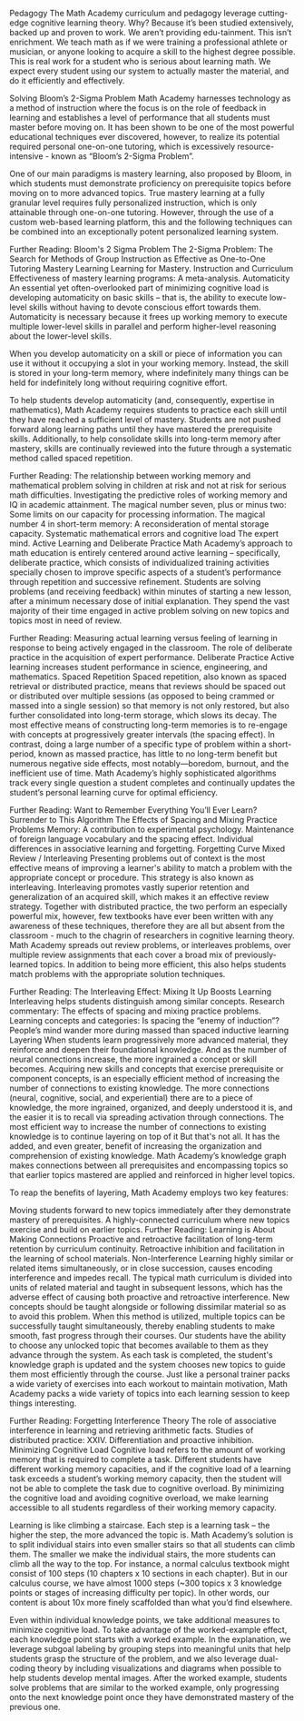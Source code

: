 Pedagogy
The Math Academy curriculum and pedagogy leverage cutting-edge cognitive learning theory. Why? Because it’s been studied extensively, backed up and proven to work. We aren’t providing edu-tainment. This isn’t enrichment. We teach math as if we were training a professional athlete or musician, or anyone looking to acquire a skill to the highest degree possible. This is real work for a student who is serious about learning math. We expect every student using our system to actually master the material, and do it efficiently and effectively.

Solving Bloom’s 2-Sigma Problem
Math Academy harnesses technology as a method of instruction where the focus is on the role of feedback in learning and establishes a level of performance that all students must master before moving on. It has been shown to be one of the most powerful educational techniques ever discovered, however, to realize its potential required personal one-on-one tutoring, which is excessively resource-intensive - known as “Bloom’s 2-Sigma Problem”.

One of our main paradigms is mastery learning, also proposed by Bloom, in which students must demonstrate proficiency on prerequisite topics before moving on to more advanced topics. True mastery learning at a fully granular level requires fully personalized instruction, which is only attainable through one-on-one tutoring. However, through the use of a custom web-based learning platform, this and the following techniques can be combined into an exceptionally potent personalized learning system.

Further Reading:
Bloom's 2 Sigma Problem
The 2-Sigma Problem: The Search for Methods of Group Instruction as Effective as One-to-One Tutoring
Mastery Learning
Learning for Mastery. Instruction and Curriculum
Effectiveness of mastery learning programs: A meta-analysis.
Automaticity
An essential yet often-overlooked part of minimizing cognitive load is developing automaticity on basic skills – that is, the ability to execute low-level skills without having to devote conscious effort towards them. Automaticity is necessary because it frees up working memory to execute multiple lower-level skills in parallel and perform higher-level reasoning about the lower-level skills.

When you develop automaticity on a skill or piece of information you can use it without it occupying a slot in your working memory. Instead, the skill is stored in your long-term memory, where indefinitely many things can be held for indefinitely long without requiring cognitive effort.

To help students develop automaticity (and, consequently, expertise in mathematics), Math Academy requires students to practice each skill until they have reached a sufficient level of mastery. Students are not pushed forward along learning paths until they have mastered the prerequisite skills. Additionally, to help consolidate skills into long-term memory after mastery, skills are continually reviewed into the future through a systematic method called spaced repetition.

Further Reading:
The relationship between working memory and mathematical problem solving in children at risk and not at risk for serious math difficulties.
Investigating the predictive roles of working memory and IQ in academic attainment.
The magical number seven, plus or minus two: Some limits on our capacity for processing information.
The magical number 4 in short-term memory: A reconsideration of mental storage capacity.
Systematic mathematical errors and cognitive load
The expert mind.
Active Learning and Deliberate Practice
Math Academy’s approach to math education is entirely centered around active learning – specifically, deliberate practice, which consists of individualized training activities specially chosen to improve specific aspects of a student’s performance through repetition and successive refinement. Students are solving problems (and receiving feedback) within minutes of starting a new lesson, after a minimum necessary dose of initial explanation. They spend the vast majority of their time engaged in active problem solving on new topics and topics most in need of review.

Further Reading:
Measuring actual learning versus feeling of learning in response to being actively engaged in the classroom.
The role of deliberate practice in the acquisition of expert performance.
Deliberate Practice
Active learning increases student performance in science, engineering, and mathematics.
Spaced Repetition
Spaced repetition, also known as spaced retrieval or distributed practice, means that reviews should be spaced out or distributed over multiple sessions (as opposed to being crammed or massed into a single session) so that memory is not only restored, but also further consolidated into long-term storage, which slows its decay. The most effective means of constructing long-term memories is to re-engage with concepts at progressively greater intervals (the spacing effect). In contrast, doing a large number of a specific type of problem within a short-period, known as massed practice, has little to no long-term benefit but numerous negative side effects, most notably—boredom, burnout, and the inefficient use of time. Math Academy’s highly sophisticated algorithms track every single question a student completes and continually updates the student’s personal learning curve for optimal efficiency.

Further Reading:
Want to Remember Everything You’ll Ever Learn? Surrender to This Algorithm
The Effects of Spacing and Mixing Practice Problems
Memory: A contribution to experimental psychology.
Maintenance of foreign language vocabulary and the spacing effect.
Individual differences in associative learning and forgetting.
Forgetting Curve
Mixed Review / Interleaving
Presenting problems out of context is the most effective means of improving a learner's ability to match a problem with the appropriate concept or procedure. This strategy is also known as interleaving. Interleaving promotes vastly superior retention and generalization of an acquired skill, which makes it an effective review strategy. Together with distributed practice, the two perform an especially powerful mix, however, few textbooks have ever been written with any awareness of these techniques, therefore they are all but absent from the classroom - much to the chagrin of researchers in cognitive learning theory. Math Academy spreads out review problems, or interleaves problems, over multiple review assignments that each cover a broad mix of previously-learned topics. In addition to being more efficient, this also helps students match problems with the appropriate solution techniques.

Further Reading:
The Interleaving Effect: Mixing It Up Boosts Learning
Interleaving helps students distinguish among similar concepts.
Research commentary: The effects of spacing and mixing practice problems.
Learning concepts and categories: Is spacing the “enemy of induction”?
People’s mind wander more during massed than spaced inductive learning
Layering
When students learn progressively more advanced material, they reinforce and deepen their foundational knowledge. And as the number of neural connections increase, the more ingrained a concept or skill becomes. Acquiring new skills and concepts that exercise prerequisite or component concepts, is an especially efficient method of increasing the number of connections to existing knowledge. The more connections (neural, cognitive, social, and experiential) there are to a piece of knowledge, the more ingrained, organized, and deeply understood it is, and the easier it is to recall via spreading activation through connections. The most efficient way to increase the number of connections to existing knowledge is to continue layering on top of it But that's not all. It has the added, and even greater, benefit of increasing the organization and comprehension of existing knowledge. Math Academy’s knowledge graph makes connections between all prerequisites and encompassing topics so that earlier topics mastered are applied and reinforced in higher level topics.

To reap the benefits of layering, Math Academy employs two key features:

Moving students forward to new topics immediately after they demonstrate mastery of prerequisites.
A highly-connected curriculum where new topics exercise and build on earlier topics.
Further Reading:
Learning is About Making Connections
Proactive and retroactive facilitation of long-term retention by curriculum continuity.
Retroactive inhibition and facilitation in the learning of school materials.
Non-Interference
Learning highly similar or related items simultaneously, or in close succession, causes encoding interference and impedes recall. The typical math curriculum is divided into units of related material and taught in subsequent lessons, which has the adverse effect of causing both proactive and retroactive interference. New concepts should be taught alongside or following dissimilar material so as to avoid this problem. When this method is utilized, multiple topics can be successfully taught simultaneously, thereby enabling students to make smooth, fast progress through their courses. Our students have the ability to choose any unlocked topic that becomes available to them as they advance through the system. As each task is completed, the student's knowledge graph is updated and the system chooses new topics to guide them most efficiently through the course. Just like a personal trainer packs a wide variety of exercises into each workout to maintain motivation, Math Academy packs a wide variety of topics into each learning session to keep things interesting.

Further Reading:
Forgetting
Interference Theory
The role of associative interference in learning and retrieving arithmetic facts.
Studies of distributed practice: XXIV. Differentiation and proactive inhibition.
Minimizing Cognitive Load
Cognitive load refers to the amount of working memory that is required to complete a task. Different students have different working memory capacities, and if the cognitive load of a learning task exceeds a student’s working memory capacity, then the student will not be able to complete the task due to cognitive overload. By minimizing the cognitive load and avoiding cognitive overload, we make learning accessible to all students regardless of their working memory capacity.

Learning is like climbing a staircase. Each step is a learning task – the higher the step, the more advanced the topic is. Math Academy’s solution is to split individual stairs into even smaller stairs so that all students can climb them. The smaller we make the individual stairs, the more students can climb all the way to the top. For instance, a normal calculus textbook might consist of 100 steps (10 chapters x 10 sections in each chapter). But in our calculus course, we have almost 1000 steps (~300 topics x 3 knowledge points or stages of increasing difficulty per topic). In other words, our content is about 10x more finely scaffolded than what you’d find elsewhere.

Even within individual knowledge points, we take additional measures to minimize cognitive load. To take advantage of the worked-example effect, each knowledge point starts with a worked example. In the explanation, we leverage subgoal labeling by grouping steps into meaningful units that help students grasp the structure of the problem, and we also leverage dual-coding theory by including visualizations and diagrams when possible to help students develop mental images. After the worked example, students solve problems that are similar to the worked example, only progressing onto the next knowledge point once they have demonstrated mastery of the previous one.
